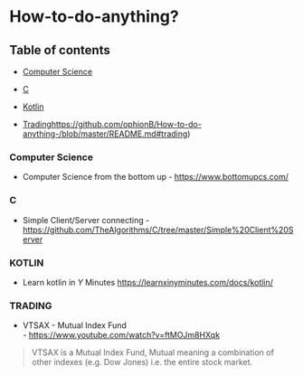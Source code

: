 # How-to-do-anything?

## Table of contents
* [Computer Science](https://github.com/ophionB/How-to-do-anything-/blob/master/README.md#computer-science)

* [C](https://github.com/ophionB/How-to-do-anything-/blob/master/README.md#c)
* [Kotlin](https://github.com/ophionB/How-to-do-anything-/blob/master/README.md#kotlin)

* [Trading]()https://github.com/ophionB/How-to-do-anything-/blob/master/README.md#trading)

### Computer Science
 - Computer Science from the bottom up - https://www.bottomupcs.com/

### C
 - Simple Client/Server connecting - https://github.com/TheAlgorithms/C/tree/master/Simple%20Client%20Server
 
### KOTLIN
 - Learn kotlin in *Y* Minutes https://learnxinyminutes.com/docs/kotlin/

### TRADING
 - VTSAX  - Mutual Index Fund<br/> - https://www.youtube.com/watch?v=ftMOJm8HXqk
> VTSAX is a Mutual Index Fund, Mutual meaning a combination of other indexes (e.g. Dow Jones) i.e. the entire stock market.